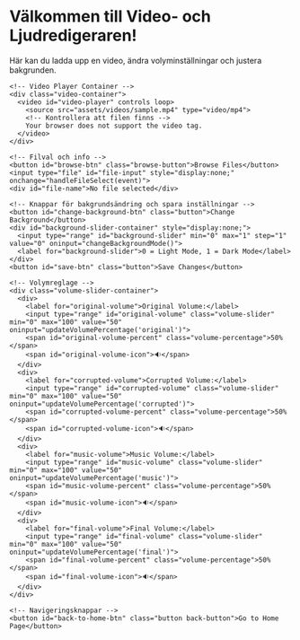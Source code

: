 <!DOCTYPE html>
<html lang="en">
<head>
  <meta charset="UTF-8">
  <meta name="viewport" content="width=device-width, initial-scale=1.0">
  <meta http-equiv="X-UA-Compatible" content="ie=edge">
  <title>Video Player with Settings</title>
  <link rel="stylesheet" href="styles.css"> <!-- Kontrollera att denna fil finns -->
</head>
<body>
  <div class="editor-content">
    <!-- Introduktion till sidan -->
    <div class="intro-section">
      <h1>Välkommen till Video- och Ljudredigeraren!</h1>
      <p>Här kan du ladda upp en video, ändra volyminställningar och justera bakgrunden.</p>
    </div>

    <!-- Video Player Container -->
    <div class="video-container">
      <video id="video-player" controls loop>
        <source src="assets/videos/sample.mp4" type="video/mp4">
        <!-- Kontrollera att filen finns -->
        Your browser does not support the video tag.
      </video>
    </div>

    <!-- Filval och info -->
    <button id="browse-btn" class="browse-button">Browse Files</button>
    <input type="file" id="file-input" style="display:none;" onchange="handleFileSelect(event)">
    <div id="file-name">No file selected</div>

    <!-- Knappar för bakgrundsändring och spara inställningar -->
    <button id="change-background-btn" class="button">Change Background</button>
    <div id="background-slider-container" style="display:none;">
      <input type="range" id="background-slider" min="0" max="1" step="1" value="0" oninput="changeBackgroundMode()">
      <label for="background-slider">0 = Light Mode, 1 = Dark Mode</label>
    </div>
    <button id="save-btn" class="button">Save Changes</button>

    <!-- Volymreglage -->
    <div class="volume-slider-container">
      <div>
        <label for="original-volume">Original Volume:</label>
        <input type="range" id="original-volume" class="volume-slider" min="0" max="100" value="50" oninput="updateVolumePercentage('original')">
        <span id="original-volume-percent" class="volume-percentage">50%</span>
        <span id="original-volume-icon">🔉</span>
      </div>
      <div>
        <label for="corrupted-volume">Corrupted Volume:</label>
        <input type="range" id="corrupted-volume" class="volume-slider" min="0" max="100" value="50" oninput="updateVolumePercentage('corrupted')">
        <span id="corrupted-volume-percent" class="volume-percentage">50%</span>
        <span id="corrupted-volume-icon">🔉</span>
      </div>
      <div>
        <label for="music-volume">Music Volume:</label>
        <input type="range" id="music-volume" class="volume-slider" min="0" max="100" value="50" oninput="updateVolumePercentage('music')">
        <span id="music-volume-percent" class="volume-percentage">50%</span>
        <span id="music-volume-icon">🔉</span>
      </div>
      <div>
        <label for="final-volume">Final Volume:</label>
        <input type="range" id="final-volume" class="volume-slider" min="0" max="100" value="50" oninput="updateVolumePercentage('final')">
        <span id="final-volume-percent" class="volume-percentage">50%</span>
        <span id="final-volume-icon">🔉</span>
      </div>
    </div>

    <!-- Navigeringsknappar -->
    <button id="back-to-home-btn" class="button back-button">Go to Home Page</button>
  </div>

  <script src="scripts.js" defer></script> <!-- Kontrollera att denna fil finns -->
</body>
</html>
